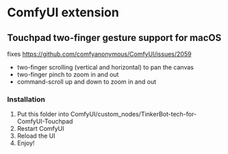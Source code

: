 # ComfyUI extension

## Touchpad two-finger gesture support for macOS

fixes https://github.com/comfyanonymous/ComfyUI/issues/2059

- two-finger scrolling (vertical and horizontal) to pan the canvas
- two-finger pinch to zoom in and out
- command-scroll up and down to zoom in and out


### Installation

1. Put this folder into ComfyUI/custom_nodes/TinkerBot-tech-for-ComfyUI-Touchpad
2. Restart ComfyUI
3. Reload the UI
4. Enjoy!
